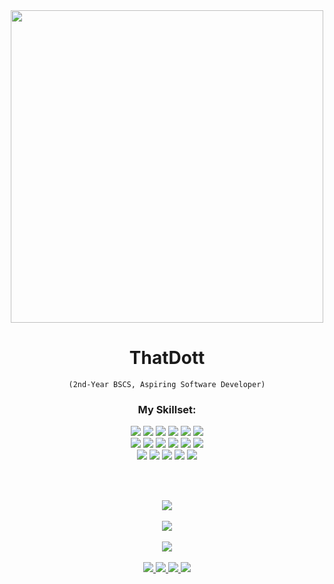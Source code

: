 <div align="center">

  <img src="https://media1.tenor.com/m/7CVqgi1IM7sAAAAd/breaking-bad-walter-white.gif" width="500" />

  <h1>ThatDott</h1>
  <code>(2nd-Year BSCS, Aspiring Software Developer)</code>

  <br>

  <h3>My Skillset:</h3>

  <!-- Languages -->
  <img src="https://img.shields.io/badge/-TypeScript-black?style=flat-square&logo=typescript" />
  <img src="https://img.shields.io/badge/-JavaScript-black?style=flat-square&logo=javascript" />
  <img src="https://img.shields.io/badge/-Python-black?style=flat-square&logo=Python" />
  <img src="https://img.shields.io/badge/-C++-00599C?style=flat-square&logo=c" />
  <img src="https://img.shields.io/badge/-HTML5-E34F26?style=flat-square&logo=html5&logoColor=white" />
  <img src="https://img.shields.io/badge/-CSS3-1572B6?style=flat-square&logo=css3" />
  
  <br>
  <!-- Frameworks & Tools -->
  <img src="https://img.shields.io/badge/-React-black?style=flat-square&logo=react" />
  <img src="https://img.shields.io/badge/-Vite-black?style=flat-square&logo=vite" />
  <img src="https://img.shields.io/badge/-MySQL-black?style=flat-square&logo=mysql" />
  <img src="https://img.shields.io/badge/-MongoDB-black?style=flat-square&logo=mongodb" />
  <img src="https://img.shields.io/badge/-CockroachDB-black?style=flat-square&logo=cockroachdb" />
  <img src="https://img.shields.io/badge/-SQLAlchemy-black?style=flat-square&logo=sqlalchemy" />
  
  <br>
  
  <img src="https://img.shields.io/badge/-Alembic-black?style=flat-square&logo=alembic" />
  <img src="https://img.shields.io/badge/Amazon%20AWS-232F3E?style=flat-square&logo=amazon-web-services" />
  <img src="https://img.shields.io/badge/-Git-black?style=flat-square&logo=git" />
  <img src="https://img.shields.io/badge/-GitHub-181717?style=flat-square&logo=github" />
  <img src="https://img.shields.io/badge/-Docker-black?style=flat-square&logo=docker" />
 
  <br><br>
  <!-- GitHub Stats -->
  <img src="https://github-readme-stats.vercel.app/api?username=ThatDott&theme=transparent&card_height=150&show_icons=true&hide_border=false&hide_title=true&ring_color=ffffff&icon_color=ffffff&text_color=ffffff" />
  <br><br>
  <img src="https://github-readme-streak-stats.herokuapp.com?user=ThatDott&theme=transparent&border_radius=4.6&card_width=466&card_height=150&stroke=EBEBEB&ring=EBEBEB&currStreakNum=EBEBEB&currStreakLabel=EBEBEB&sideLabels=EBEBEB&fire=EB8E00&sideNums=EBEBEB&dates=EBEBEB&border=EBEBEB&excludeDaysLabel=EBEBEB" />
  <br><br>
  <img src="https://github-readme-stats.vercel.app/api/top-langs/?username=thatdott&layout=compact&theme=transparent&border_radius=4.6&card_width=466&card_height=150&stroke=EBEBEB&ring=EBEBEB&title_color=FFFFFF&text_color=FFFFFF"/>
  <br><br>

  <!-- Socials -->
  <a href="https://www.linkedin.com/in/justin-veloso-21395b27b/">
    <img src="https://img.shields.io/badge/-justinveloso-blue?style=flat-square&logo=Linkedin&logoColor=white" />
  </a>
  <a href="https://facebook.com/thatdot44/">
    <img src="https://img.shields.io/badge/-justinveloso-darkblue?style=flat-square&logo=facebook&logoColor=white" />
  </a>
  <a href="https://instagram.com/dotveloso">
    <img src="https://img.shields.io/badge/-dotveloso-purple?style=flat-square&logo=instagram&logoColor=white" />
  </a>
  <a href="mailto:justinsanveloso@gmail.com">
    <img src="https://img.shields.io/badge/-justinsanveloso@gmail.com-c14438?style=flat-square&logo=Gmail&logoColor=white" />
  </a>

</div>
